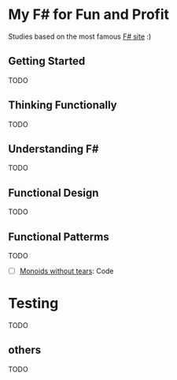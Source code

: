 # My F# for Fun and Profit

Studies based on the most famous [F# site](https://fsharpforfunandprofit.com/site-contents/) :)

## Getting Started

TODO 

## Thinking Functionally

TODO

## Understanding F#

TODO

## Functional Design

TODO

## Functional Patterms

TODO

- [ ] [Monoids without tears](https://fsharpforfunandprofit.com/posts/monoids-without-tears/): Code

# Testing

TODO

## others

TODO
